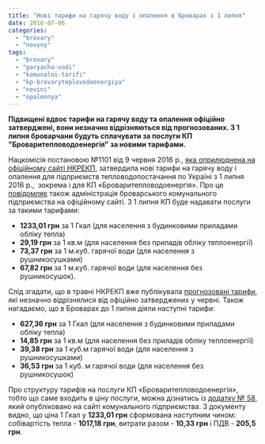 ```yaml
---
title: "Нові тарифи на гарячу воду і опалення в Броварах з 1 липня"
date: 2016-07-06
categories: 
  - "brovary"
  - "novyny"
tags: 
  - "brovary"
  - "garyacha-vodi"
  - "komunalni-tarifi"
  - "kp-brovaryteplovodoenergiya"
  - "novini"
  - "opalennya"
---
```


**Підвищені вдвоє тарифи на гарячу воду та опалення офіційно затверджені, вони незначно відрізняються від прогнозованих. З 1 липня броварчани будуть сплачувати за послуги КП "Броваритепловодоенергія" за новими тарифами.**

Нацкомісія постановою №1101 від 9 червня 2016 р., [яка оприлюднена на офіційному сайті НКРЕКП](http://www.nerc.gov.ua/?news=5202), затвердила нові тарифи на гарячу воду і опалення для підприємств тепловодопостачання по Україні з 1 липня 2016 р.,  зокрема і для КП «Броваритепловодоенергія». Про це [повідомляє](http://brovteplo.com.ua/node/230) також адміністрація броварського комунального підприємства на офіційному сайті. З 1 липня КП буде надавати послуги за такими тарифами:

- **1233,01 грн** за 1 Гкал (для населення з будинковими приладами обліку тепла)
- **29,19 грн** за 1 кв.м (для населення без приладів обліку теплоенергії)
- **73,37 грн** за 1 м.куб. гарячої води (для населення з рушникосушками)
- **67,82 грн** за 1 м.куб. гарячої води (для населення без рушникосушок).

Слід згадати, що в травні НКРЕКП вже публікувала [прогнозовані тарифи](https://mpz.brovary.org/v-brovarah-vdvichi-zrostut-taryfy-na-garyachu-vodu-ta-opalennya-natskomisiya/), які незначно відрізнялися від офіційно затверджених у червні. Також нагадаємо, що в Броварах до 1 липня діяли наступні тарифи:

- **627,36 грн** за 1 Гкал (для населення з будинковими приладами обліку тепла)
- **14,85 грн** за 1 кв.м (для населення без приладів обліку теплоенергії)
- **39,38 грн** за 1 куб.м гарячої води (для населення з рушникосушками)
- **36,53 грн** за 1 куб. м гарячої води (для населення без рушникосушок)

Про структуру тарифів на послуги КП «Броваритепловодоенергія», тобто що саме входить в ціну послуги, можна дізнатись із [додатку № 58](http://brovteplo.com.ua/sites/default/files/%20%D0%B4%D0%BE%20%D0%BF%D0%BE%D1%81%D1%82%D0%B0%D0%BD%D0%BE%D0%B2%D0%B8%201101.PDF), який опубліковано на сайті комунального підприємства. З документу видно, що ціна 1 Гкал у **1233,01 грн** сформована наступним чином: собівартість тепла - **1017,18 грн**, витрати разом - **10,33 грн** і ПДВ - **205,5 грн**.
